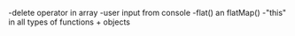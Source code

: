 -delete operator in array
-user input from console
-flat() an flatMap()
-"this" in all types of functions + objects

